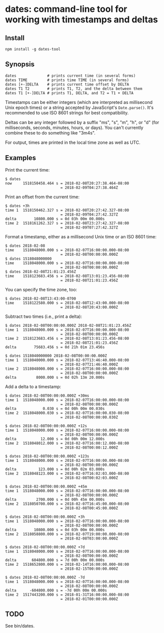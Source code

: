 # dates: command-line tool for working with timestamps and deltas

## Install

    npm install -g dates-tool


## Synopsis

    dates              # prints current time (in several forms)
    dates TIME         # prints time TIME (in several forms)
    dates [+-]DELTA    # prints current time offset by DELTA
    dates T1 T2        # prints T1, T2, and the delta between them
    dates T1 [+-]DELTA # prints T1, DELTA, and T2 = T1 + DELTA

Timestamps can be either integers (which are interpreted as millisecond Unix
epoch times) or a string accepted by JavaScript's `Date.parse()`.  It's
recommended to use ISO 8601 strings for best compatibility.

Deltas can be any integer followed by a suffix "ms", "s", "m", "h", or "d" (for
milliseconds, seconds, minutes, hours, or days).  You can't currently combine
these to do something like "3m4s".

For output, times are printed in the local time zone as well as UTC.


## Examples

Print the current time:

    $ dates
    now     1518150458.464 s = 2018-02-08T20:27:38.464-08:00
                             = 2018-02-09T04:27:38.464Z

Print an offset from the current time:

    $ dates +3h
    time 1  1518150462.327 s = 2018-02-08T20:27:42.327-08:00
                             = 2018-02-09T04:27:42.327Z
    delta        10800.000 s = 0d 03h 00m 00.000s
    time 2  1518161262.327 s = 2018-02-08T23:27:42.327-08:00
                             = 2018-02-09T07:27:42.327Z

Format a timestamp, either as a millisecond Unix time or an ISO 8601 time:

    $ dates 2018-02-08
    time    1518048000.000 s = 2018-02-07T16:00:00.000-08:00
                             = 2018-02-08T00:00:00.000Z
    $ dates 1518048000000
    time    1518048000.000 s = 2018-02-07T16:00:00.000-08:00
                             = 2018-02-08T00:00:00.000Z
    $ dates 2018-02-08T21:01:23.456Z
    time    1518123683.456 s = 2018-02-08T13:01:23.456-08:00
                             = 2018-02-08T21:01:23.456Z

You can specify the time zone, too:

    $ dates 2018-02-08T13:43:00-0700
    time    1518122580.000 s = 2018-02-08T12:43:00.000-08:00
                             = 2018-02-08T20:43:00.000Z

Subtract two times (i.e., print a delta):

    $ dates 2018-02-08T00:00:00.000Z 2018-02-08T21:01:23.456Z
    time 1  1518048000.000 s = 2018-02-07T16:00:00.000-08:00
                             = 2018-02-08T00:00:00.000Z
    time 2  1518123683.456 s = 2018-02-08T13:01:23.456-08:00
                             = 2018-02-08T21:01:23.456Z
    delta        75683.456 s = 0d 21h 01m 23.456s

    $ dates 1518040000000 2018-02-08T00:00:00.000Z
    time 1  1518040000.000 s = 2018-02-07T13:46:40.000-08:00
                             = 2018-02-07T21:46:40.000Z
    time 2  1518048000.000 s = 2018-02-07T16:00:00.000-08:00
                             = 2018-02-08T00:00:00.000Z
    delta         8000.000 s = 0d 02h 13m 20.000s

Add a delta to a timestamp:

    $ dates 2018-02-08T00:00:00.000Z +30ms
    time 1  1518048000.000 s = 2018-02-07T16:00:00.000-08:00
                             = 2018-02-08T00:00:00.000Z
    delta            0.030 s = 0d 00h 00m 00.030s
    time 2  1518048000.030 s = 2018-02-07T16:00:00.030-08:00
                             = 2018-02-08T00:00:00.030Z

    $ dates 2018-02-08T00:00:00.000Z +12s
    time 1  1518048000.000 s = 2018-02-07T16:00:00.000-08:00
                             = 2018-02-08T00:00:00.000Z
    delta           12.000 s = 0d 00h 00m 12.000s
    time 2  1518048012.000 s = 2018-02-07T16:00:12.000-08:00
                             = 2018-02-08T00:00:12.000Z

    $ dates 2018-02-08T00:00:00.000Z +123s
    time 1  1518048000.000 s = 2018-02-07T16:00:00.000-08:00
                             = 2018-02-08T00:00:00.000Z
    delta          123.000 s = 0d 00h 02m 03.000s
    time 2  1518048123.000 s = 2018-02-07T16:02:03.000-08:00
                             = 2018-02-08T00:02:03.000Z

    $ dates 2018-02-08T00:00:00.000Z +45m
    time 1  1518048000.000 s = 2018-02-07T16:00:00.000-08:00
                             = 2018-02-08T00:00:00.000Z
    delta         2700.000 s = 0d 00h 45m 00.000s
    time 2  1518050700.000 s = 2018-02-07T16:45:00.000-08:00
                             = 2018-02-08T00:45:00.000Z

    $ dates 2018-02-08T00:00:00.000Z +3h
    time 1  1518048000.000 s = 2018-02-07T16:00:00.000-08:00
                             = 2018-02-08T00:00:00.000Z
    delta        10800.000 s = 0d 03h 00m 00.000s
    time 2  1518058800.000 s = 2018-02-07T19:00:00.000-08:00
                             = 2018-02-08T03:00:00.000Z

    $ dates 2018-02-08T00:00:00.000Z +7d
    time 1  1518048000.000 s = 2018-02-07T16:00:00.000-08:00
                             = 2018-02-08T00:00:00.000Z
    delta       604800.000 s = 7d 00h 00m 00.000s
    time 2  1518652800.000 s = 2018-02-14T16:00:00.000-08:00
                             = 2018-02-15T00:00:00.000Z

    $ dates 2018-02-08T00:00:00.000Z -7d
    time 1  1518048000.000 s = 2018-02-07T16:00:00.000-08:00
                             = 2018-02-08T00:00:00.000Z
    delta      -604800.000 s = -7d 00h 00m 00.000s
    time 2  1517443200.000 s = 2018-01-31T16:00:00.000-08:00
                             = 2018-02-01T00:00:00.000Z


## TODO

See bin/dates.
